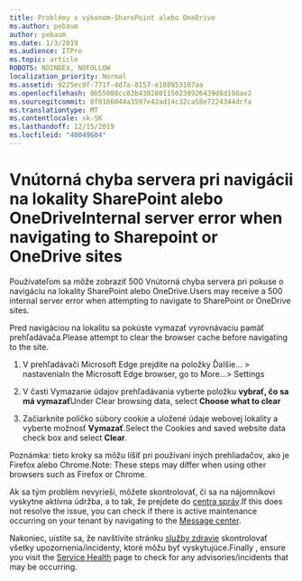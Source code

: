 ```yaml
---
title: Problémy s výkonom-SharePoint alebo OneDrive
ms.author: pebaum
author: pebaum
ms.date: 1/3/2019
ms.audience: ITPro
ms.topic: article
ROBOTS: NOINDEX, NOFOLLOW
localization_priority: Normal
ms.assetid: 9225ec0f-771f-4d7a-8157-e188953107aa
ms.openlocfilehash: 0b55008cc83b4302801150239926439d8d198ae2
ms.sourcegitcommit: 0f0186044a3597e42ad14c32ca58e7224344dcfa
ms.translationtype: MT
ms.contentlocale: sk-SK
ms.lasthandoff: 12/15/2019
ms.locfileid: "40049604"
---
```

# <a name="internal-server-error-when-navigating-to-sharepoint-or-onedrive-sites"></a><span data-ttu-id="d19b8-102">Vnútorná chyba servera pri navigácii na lokality SharePoint alebo OneDrive</span><span class="sxs-lookup"><span data-stu-id="d19b8-102">Internal server error when navigating to Sharepoint or OneDrive sites</span></span>

<span data-ttu-id="d19b8-103">Používateľom sa môže zobraziť 500 Vnútorná chyba servera pri pokuse o navigáciu na lokality SharePoint alebo OneDrive.</span><span class="sxs-lookup"><span data-stu-id="d19b8-103">Users may receive a 500 internal server error when attempting to navigate to SharePoint or OneDrive sites.</span></span> 

<span data-ttu-id="d19b8-104">Pred navigáciou na lokalitu sa pokúste vymazať vyrovnávaciu pamäť prehľadávača.</span><span class="sxs-lookup"><span data-stu-id="d19b8-104">Please attempt to clear the browser cache before navigating to the site.</span></span>


1. <span data-ttu-id="d19b8-105">V prehľadávači Microsoft Edge prejdite na položky Ďalšie... > nastavenia</span><span class="sxs-lookup"><span data-stu-id="d19b8-105">In the Microsoft Edge browser, go to More...> Settings</span></span>

2. <span data-ttu-id="d19b8-106">V časti Vymazanie údajov prehľadávania vyberte položku **vybrať, čo sa má vymazať**</span><span class="sxs-lookup"><span data-stu-id="d19b8-106">Under Clear browsing data, select **Choose what to clear**</span></span>

3. <span data-ttu-id="d19b8-107">Začiarknite políčko súbory cookie a uložené údaje webovej lokality a vyberte možnosť **Vymazať**.</span><span class="sxs-lookup"><span data-stu-id="d19b8-107">Select the Cookies and saved website data check box and select **Clear**.</span></span>

<span data-ttu-id="d19b8-108">Poznámka: tieto kroky sa môžu líšiť pri používaní iných prehliadačov, ako je Firefox alebo Chrome.</span><span class="sxs-lookup"><span data-stu-id="d19b8-108">Note: These steps may differ when using other browsers such as Firefox or Chrome.</span></span>

<span data-ttu-id="d19b8-109">Ak sa tým problém nevyrieši, môžete skontrolovať, či sa na nájomníkovi vyskytne aktívna údržba, a to tak, že prejdete do [centra správ](https://portal.office.com/adminportal/home#/MessageCenter).</span><span class="sxs-lookup"><span data-stu-id="d19b8-109">If this does not resolve the issue, you can check if there is active maintenance occurring on your tenant by navigating to the [Message center](https://portal.office.com/adminportal/home#/MessageCenter).</span></span>

<span data-ttu-id="d19b8-110">Nakoniec, uistite sa, že navštívite stránku [služby zdravie](https://portal.office.com/adminportal/home#/servicehealth) skontrolovať všetky upozornenia/incidenty, ktoré môžu byť vyskytujúce.</span><span class="sxs-lookup"><span data-stu-id="d19b8-110">Finally , ensure you visit the [Service Health](https://portal.office.com/adminportal/home#/servicehealth) page to check for any advisories/incidents that may be occurring.</span></span>

